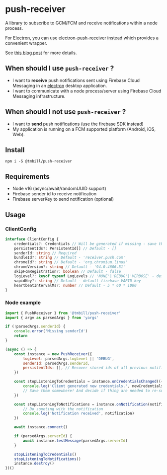 # push-receiver

A library to subscribe to GCM/FCM and receive notifications within a node process.

For [Electron](https://github.com/electron/electron), you can use [electron-push-receiver](https://github.com/MatthieuLemoine/electron-push-receiver) instead which provides a convenient wrapper.

See [this blog post](https://medium.com/@MatthieuLemoine/my-journey-to-bring-web-push-support-to-node-and-electron-ce70eea1c0b0) for more details.

## When should I use `push-receiver` ?

- I want to **receive** push notifications sent using Firebase Cloud Messaging in an [electron](https://github.com/electron/electron) desktop application.
- I want to communicate with a node process/server using Firebase Cloud Messaging infrastructure.

## When should I not use `push-receiver` ?

- I want to **send** push notifications (use the firebase SDK instead)
- My application is running on a FCM supported platform (Android, iOS, Web).

## Install

`
npm i -S @tmbill/push-receiver
`

## Requirements

- Node v16 (async/await/randomUUID support)
- Firebase sender id to receive notification
- Firebase serverKey to send notification (optional)


## Usage

### ClientConfig

```typescript
interface ClientConfig {
    credentials?: Credentials // Will be generated if missing - save this after first use!
    persistentIds?: PersistentId[] // Default - []
    senderId: string // Required
    bundleId?: string // Default - 'receiver.push.com'
    chromeId?: string // Default - 'org.chromium.linux'
    chromeVersion?: string // Default - '94.0.4606.51'
    skipFcmRegistration?: boolean // Default - false
    logLevel?: keyof typeof LogLevels // 'NONE'|'DEBUG'|'VERBOSE' - default: 'NONE'
    vapidKey?: string // Default - default firebase VAPID key
    heartbeatIntervalMs?: number // Default - 5 * 60 * 1000
}
```

### Node example

```javascript
import { PushReceiver } from '@tmbill/push-receiver'
import { argv as parsedArgs } from 'yargs'

if (!parsedArgs.senderId) {
    console.error('Missing senderId')
    return
}

(async () => {
    const instance = new PushReceiver({
        logLevel: parsedArgs.logLevel || 'DEBUG',
        senderId: parsedArgs.senderId,
        persistentIds: [], // Recover stored ids of all previous notifications
    })

    const stopListeningToCredentials = instance.onCredentialsChanged(({ oldCredentials, newCredentials }) => {
        console.log('Client generated new credentials.', newCredentials)
        // Save them somewhere! And decide if thing are needed to re-subscribe
    })

    const stopListeningToNotifications = instance.onNotification(notification => {
        // Do someting with the notification
        console.log('Notification received', notification)
    })

    await instance.connect()

    if (parsedArgs.serverId) {
        await instance.testMessage(parsedArgs.serverId)
    }

    stopListeningToCredentials()
    stopListeningToNotifications()
    instance.destroy()
})()
```

